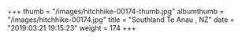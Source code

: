+++
thumb = "/images/hitchhike-00174-thumb.jpg"
albumthumb = "/images/hitchhike-00174.jpg"
title = "Southland Te Anau , NZ"
date = "2019:03:21 19:15:23"
weight = 174
+++
